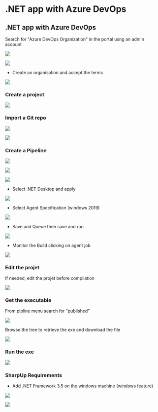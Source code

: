 # .NET app with Azure DevOps

## .NET app with Azure DevOps

Search for "Azure DevOps Organization" in the portal usng an admin account

![](<../../../.gitbook/assets/image (130).png>)

![](<../../../.gitbook/assets/image (227).png>)

* Create an organisation and accept the terms

![](<../../../.gitbook/assets/image (265).png>)

### Create a project

![](<../../../.gitbook/assets/image (200).png>)

### Import a Git repo

![](<../../../.gitbook/assets/image (117).png>)

![](<../../../.gitbook/assets/image (215).png>)

### Create a Pipeline

![](<../../../.gitbook/assets/image (58).png>)

![](<../../../.gitbook/assets/image (1).png>)

![](<../../../.gitbook/assets/image (164).png>)

* Select .NET Desktop and apply

![](<../../../.gitbook/assets/image (178).png>)

* Select Agent Specification (windows 2019)

![](<../../../.gitbook/assets/image (237).png>)

* Save and Queue then save and run

![](<../../../.gitbook/assets/image (65).png>)

* Monitor the Build clicking on agent job

![](<../../../.gitbook/assets/image (18).png>)

### Edit the projet

If needed, edit the projet before compilation

![](<../../../.gitbook/assets/image (131).png>)

### Get the executable

From pipline menu search for "published"

![](<../../../.gitbook/assets/image (16).png>)

Browse the tree to retrieve the exe and download the file

![](<../../../.gitbook/assets/image (298).png>)

### Run the exe

![](<../../../.gitbook/assets/image (299).png>)

### SharpUp Requirements

* Add .NET Framework 3.5 on the windows machine (windows feature)

![](<../../../.gitbook/assets/image (40).png>)

![](<../../../.gitbook/assets/image (14).png>)

